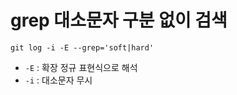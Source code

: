 # grep 대소문자 구분 없이 검색
```git
git log -i -E --grep='soft|hard'
```
- `-E` : 확장 정규 표현식으로 해석
- `-i` : 대소문자 무시
